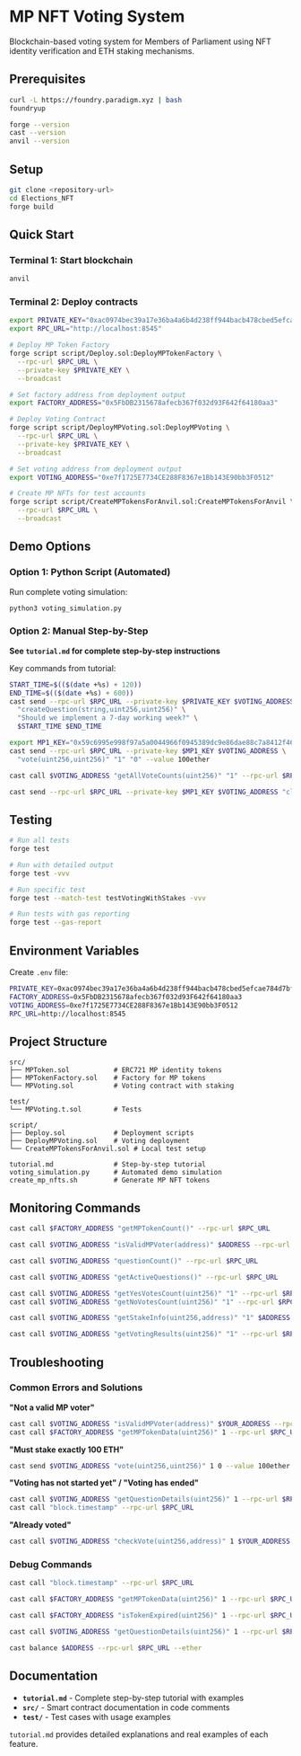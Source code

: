 # MP NFT Voting System

Blockchain-based voting system for Members of Parliament using NFT identity verification and ETH staking mechanisms.


## Prerequisites

```bash
curl -L https://foundry.paradigm.xyz | bash
foundryup

forge --version
cast --version
anvil --version
```

## Setup

```bash
git clone <repository-url>
cd Elections_NFT
forge build
```

## Quick Start

### Terminal 1: Start blockchain
```bash
anvil
```

### Terminal 2: Deploy contracts
```bash
export PRIVATE_KEY="0xac0974bec39a17e36ba4a6b4d238ff944bacb478cbed5efcae784d7bf4f2ff80"
export RPC_URL="http://localhost:8545"

# Deploy MP Token Factory
forge script script/Deploy.sol:DeployMPTokenFactory \
  --rpc-url $RPC_URL \
  --private-key $PRIVATE_KEY \
  --broadcast

# Set factory address from deployment output
export FACTORY_ADDRESS="0x5FbDB2315678afecb367f032d93F642f64180aa3"

# Deploy Voting Contract
forge script script/DeployMPVoting.sol:DeployMPVoting \
  --rpc-url $RPC_URL \
  --private-key $PRIVATE_KEY \
  --broadcast

# Set voting address from deployment output
export VOTING_ADDRESS="0xe7f1725E7734CE288F8367e1Bb143E90bb3F0512"

# Create MP NFTs for test accounts
forge script script/CreateMPTokensForAnvil.sol:CreateMPTokensForAnvil \
  --rpc-url $RPC_URL \
  --broadcast
```

## Demo Options

### Option 1: Python Script (Automated)
Run complete voting simulation:
```bash
python3 voting_simulation.py
```

### Option 2: Manual Step-by-Step
**See `tutorial.md` for complete step-by-step instructions**

Key commands from tutorial:

```bash
START_TIME=$(($(date +%s) + 120))
END_TIME=$(($(date +%s) + 600))
cast send --rpc-url $RPC_URL --private-key $PRIVATE_KEY $VOTING_ADDRESS \
  "createQuestion(string,uint256,uint256)" \
  "Should we implement a 7-day working week?" \
  $START_TIME $END_TIME

export MP1_KEY="0x59c6995e998f97a5a0044966f0945389dc9e86dae88c7a8412f4603b6b78690d"
cast send --rpc-url $RPC_URL --private-key $MP1_KEY $VOTING_ADDRESS \
  "vote(uint256,uint256)" "1" "0" --value 100ether

cast call $VOTING_ADDRESS "getAllVoteCounts(uint256)" "1" --rpc-url $RPC_URL

cast send --rpc-url $RPC_URL --private-key $MP1_KEY $VOTING_ADDRESS "claimStake(uint256)" "1"
```

## Testing

```bash
# Run all tests
forge test

# Run with detailed output
forge test -vvv

# Run specific test
forge test --match-test testVotingWithStakes -vvv

# Run tests with gas reporting
forge test --gas-report
```

## Environment Variables

Create `.env` file:
```bash
PRIVATE_KEY=0xac0974bec39a17e36ba4a6b4d238ff944bacb478cbed5efcae784d7bf4f2ff80
FACTORY_ADDRESS=0x5FbDB2315678afecb367f032d93F642f64180aa3
VOTING_ADDRESS=0xe7f1725E7734CE288F8367e1Bb143E90bb3F0512
RPC_URL=http://localhost:8545
```

## Project Structure

```
src/
├── MPToken.sol           # ERC721 MP identity tokens
├── MPTokenFactory.sol    # Factory for MP tokens  
└── MPVoting.sol          # Voting contract with staking

test/
└── MPVoting.t.sol        # Tests

script/
├── Deploy.sol            # Deployment scripts
├── DeployMPVoting.sol    # Voting deployment
└── CreateMPTokensForAnvil.sol # Local test setup

tutorial.md               # Step-by-step tutorial
voting_simulation.py      # Automated demo simulation
create_mp_nfts.sh         # Generate MP NFT tokens
```


## Monitoring Commands

```bash
cast call $FACTORY_ADDRESS "getMPTokenCount()" --rpc-url $RPC_URL

cast call $VOTING_ADDRESS "isValidMPVoter(address)" $ADDRESS --rpc-url $RPC_URL

cast call $VOTING_ADDRESS "questionCount()" --rpc-url $RPC_URL

cast call $VOTING_ADDRESS "getActiveQuestions()" --rpc-url $RPC_URL

cast call $VOTING_ADDRESS "getYesVotesCount(uint256)" "1" --rpc-url $RPC_URL
cast call $VOTING_ADDRESS "getNoVotesCount(uint256)" "1" --rpc-url $RPC_URL

cast call $VOTING_ADDRESS "getStakeInfo(uint256,address)" "1" $ADDRESS --rpc-url $RPC_URL

cast call $VOTING_ADDRESS "getVotingResults(uint256)" "1" --rpc-url $RPC_URL
```

## Troubleshooting

### Common Errors and Solutions

**"Not a valid MP voter"**
```bash
cast call $VOTING_ADDRESS "isValidMPVoter(address)" $YOUR_ADDRESS --rpc-url $RPC_URL
cast call $FACTORY_ADDRESS "getMPTokenData(uint256)" 1 --rpc-url $RPC_URL
```

**"Must stake exactly 100 ETH"**
```bash
cast send $VOTING_ADDRESS "vote(uint256,uint256)" 1 0 --value 100ether --private-key $KEY --rpc-url $RPC_URL
```

**"Voting has not started yet" / "Voting has ended"**
```bash
cast call $VOTING_ADDRESS "getQuestionDetails(uint256)" 1 --rpc-url $RPC_URL
cast call "block.timestamp" --rpc-url $RPC_URL
```

**"Already voted"**
```bash
cast call $VOTING_ADDRESS "checkVote(uint256,address)" 1 $YOUR_ADDRESS --rpc-url $RPC_URL
```

### Debug Commands

```bash
cast call "block.timestamp" --rpc-url $RPC_URL

cast call $FACTORY_ADDRESS "getMPTokenData(uint256)" 1 --rpc-url $RPC_URL

cast call $FACTORY_ADDRESS "isTokenExpired(uint256)" 1 --rpc-url $RPC_URL

cast call $VOTING_ADDRESS "getQuestionDetails(uint256)" 1 --rpc-url $RPC_URL

cast balance $ADDRESS --rpc-url $RPC_URL --ether
```

## Documentation

- **`tutorial.md`** - Complete step-by-step tutorial with examples
- **`src/`** - Smart contract documentation in code comments
- **`test/`** - Test cases with usage examples

`tutorial.md` provides detailed explanations and real examples of each feature.
